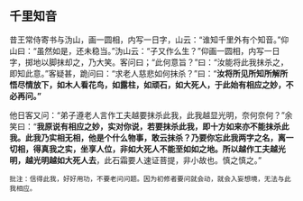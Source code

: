 ## 千里知音

昔王常侍寄书与沩山，画一圆相，内写一日字，山云：“谁知千里外有个知音。”仰山曰：“虽然如是，还未稳当。”沩山云：“子又作么生？”仰画一圆相，内写一日字，掷地以脚抹却之，乃大笑。客问曰；“此何意旨？”曰：“汝能将此我抹杀之，即知此意。”客疑甚，跪问曰：“求老人慈悲如何抹杀？”曰：“**汝将所见所知所解所悟尽情放下，如木人看花鸟，如露柱，如顽石，如大死人，于此始有相应之妙，不必再问。”**

他日客又问：“弟子遵老人言作工夫越要抹杀此我，此我越显光明，奈何奈何？”余笑曰：“**我原说有相应之妙，实对你说，若要抹杀此我，即十方如来亦不能抹杀此我。此我乃实相无相，他是个什么物事，敢云抹杀？乃要你忘此我两字之名，离一切相，得真我之实，坐享人位，非如大死人不能至如如之地。所以越作工夫越光明，越光明越如大死人去**，此石霜要人速证菩提，非小故也。慎之慎之。”

```xu
批注：信得此我，好好用功，不要老问问题。因为初修者要问就会动，就会入妄想境，无法与此我相应。
```
